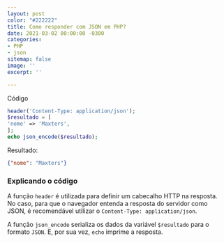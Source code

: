 ```yaml
---
layout: post
color: "#222222"
title: Como responder com JSON em PHP?
date: 2021-03-02 00:00:00 -0300
categories:
- PHP
- json
sitemap: false
image: ''
excerpt: ''

---
```


Código
```php
header('Content-Type: application/json');
$resultado = [
'nome' => 'Maxters',
];
echo json_encode($resultado);
```

Resultado:

```json
{"nome": "Maxters"}
```

### Explicando o código 

A função `header` é utilizada para definir um cabecalho HTTP na resposta. No caso, para que o navegador entenda a resposta do servidor como JSON, é recomendável utilizar o `Content-Type: application/json`.  

A função `json_encode` serializa os dados da variável `$resultado` para o formato `JSON`.  E, por sua vez, `echo` imprime a resposta.